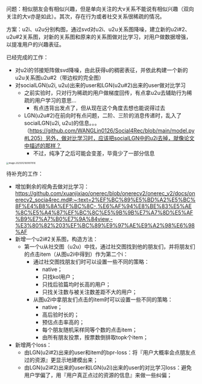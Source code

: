 问题：相似朋友会有相似兴趣，但是单向关注的大v关系不能说有相似兴趣（双向关注的大v亦是如此）。其次，存在行为或者社交关系很稀疏的情况。


方案：u2i、u2u分别构图，通过svd对u2i、u2u关系图降噪，建立新的u2i#2、u2u#2关系图，对新的关系图和原来的关系图做对比学习，对用户做数据增强，以提准用户的兴趣表征。


已经完成的工作：

- 对u2i的邻接矩阵做svd降噪，由此获得u的稠密表征，并依此构建一个新的u2u关系图u2u#2（带边权的完全图）
- 对socialLGN(u2i, u2u)出来的user和LGN(u2u#2)出来的user做对比学习
  - 之前实验时，只对行为稀疏的用户做梯度回传，有点拿u2u去辅助行为稀疏的用户学习的意思...
    - 有点违背出发点了，但从现在这个角度去想也能说得过去
  - LGN(u2u#2)在前向时有点问题，二阶、三阶的消息传递时，乱入了socialLGN(u2i, u2u)的信息。。。（https://github.com/WANGLin0126/Social4Rec/blob/main/model.py#L205）另外，做对比学习时，应该把socialLGN中的u2i去掉，就像论文中描述的那样？
    - 不过，纯净了之后可能会变差，毕竟少了一部分信息



<img src="/Users/wangweisong/Library/Application Support/typora-user-images/image-20250121001817610.png" alt="image-20250121001817610" style="zoom:40%;" />

待补充的工作：

- 增加剩余的视角去做对比学习：https://github.com/xuanjixiao/onerec/blob/onerecv2/onerec_v2/docs/onerecv2_socia4rec.md#:~:text=2%EF%BC%89%E5%BD%A2%E5%BC%8F%E4%B8%8A%EF%BC%8C-,%E6%AF%94%E8%BE%83%E5%AE%8C%E5%A4%87%EF%BC%8C%E5%9B%9B%E7%A7%8D%E5%AF%B9%E7%A7%B0%E7%9A%84view,-%E3%80%82%203%EF%BC%89%E9%97%AE%E9%A2%98%E6%98%AF
- 新增一个u2i#2关系图，构造方法：
  - 第一个u从社交图（u2u）中找，通过社交图找到他的朋友们，并将朋友们的点击item（从图u2i中得到）作为第二个i：
    - 通过社交图找朋友们时可以设置一些不同的策略：
      - native；
      - 只找kol用户；
      - 只找后验篇均时长高的用户；
      - 只找关注数与被关注数差距不大的用户；
    - 从图u2i中拿朋友们点击的item时可以设置一些不同的策略：
      - native；
      - 高后验时长的；
      - 预估点击率高的；
      - 每个朋友随机采样同等个数的点击item；
      - 由所有朋友投票，按票数倒排取topk个item；
- 新增两个loss：
  - 由LGN(u2i#2)出来的user和item的bpr-loss：将『用户大概率会点朋友点过的资源』更显示地建模出来；
  - 由LGN(u2i#2)出来的user和LGN(u2i)出来的user的对比学习loss：避免用户学偏了，用『用户真正点过的资源的信息』来做一些纠偏；

